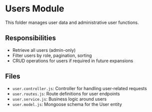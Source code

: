 # Users Module

This folder manages user data and administrative user functions.

## Responsibilities

- Retrieve all users (admin-only)
- Filter users by role, pagination, sorting
- CRUD operations for users if required in future expansions

## Files

- `user.controller.js`: Controller for handling user-related requests
- `user.routes.js`: Route definitions for user endpoints
- `user.service.js`: Business logic around users
- `user.model.js`: Mongoose schema for the User entity
